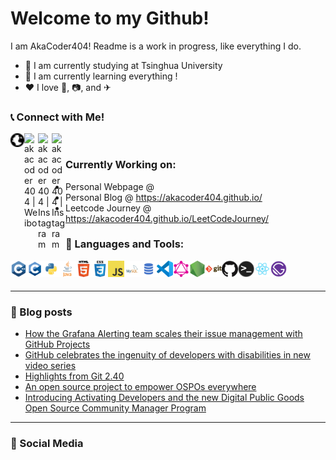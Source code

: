 # Welcome to my Github! 
I am AkaCoder404! Readme is a work in progress, like everything I do. 

- 🏫 I am currently studying at Tsinghua University
- 🍎 I am currently learning everything ! 
- :heart: I love 🏀, 📷, and ✈

### 📞 Connect with Me! 
[<img align="left" alt="akacoder404.com" width="22px" src="https://raw.githubusercontent.com/iconic/open-iconic/master/svg/globe.svg" />][website]
[<img align="left" alt="akacoder404 | Weibo" width="22px" src="https://cdn.jsdelivr.net/npm/simple-icons@v3/icons/sinaweibo.svg" />][weibo]
[<img align="left" alt="akacoder404 | Instagram" width="22px" src="https://cdn.jsdelivr.net/npm/simple-icons@v3/icons/instagram.svg" />][instagram]
[<img align="left" alt="akacoder404 | Instagram" width="22px" src="https://cdn.jsdelivr.net/npm/simple-icons@v3/icons/alipay.svg" />][alipay]
<!-- [<img align="left" alt="codeSTACKr | YouTube" width="22px" src="https://cdn.jsdelivr.net/npm/simple-icons@v3/icons/youtube.svg" />][youtube]
[<img align="left" alt="codeSTACKr | Twitter" width="22px" src="https://cdn.jsdelivr.net/npm/simple-icons@v3/icons/twitter.svg" />][twitter]
[<img align="left" alt="codeSTACKr | LinkedIn" width="22px" src="https://cdn.jsdelivr.net/npm/simple-icons@v3/icons/linkedin.svg" />][linkedin] -->
<br/>

### Currently Working on:
- Personal Webpage @ 
- Personal Blog @ https://akacoder404.github.io/
- Leetcode Journey @ https://akacoder404.github.io/LeetCodeJourney/


### 🔨 Languages and Tools:
<img align="left" alt="CPP" width="26px" src="https://raw.githubusercontent.com/github/explore/80688e429a7d4ef2fca1e82350fe8e3517d3494d/topics/cpp/cpp.png" />
<img align="left" alt="C" width="26px" src="https://raw.githubusercontent.com/github/explore/80688e429a7d4ef2fca1e82350fe8e3517d3494d/topics/c/c.png" />
<img align="left" alt="Python" width="26px" src="https://raw.githubusercontent.com/github/explore/80688e429a7d4ef2fca1e82350fe8e3517d3494d/topics/python/python.png" />
<img align="left" alt="Python" width="26px" src="https://raw.githubusercontent.com/github/explore/80688e429a7d4ef2fca1e82350fe8e3517d3494d/topics/java/java.png" />
<img align="left" alt="HTML5" width="26px" src="https://raw.githubusercontent.com/github/explore/80688e429a7d4ef2fca1e82350fe8e3517d3494d/topics/html/html.png" />
<img align="left" alt="CSS3" width="26px" src="https://raw.githubusercontent.com/github/explore/80688e429a7d4ef2fca1e82350fe8e3517d3494d/topics/css/css.png" />
<img align="left" alt="JavaScript" width="26px" src="https://raw.githubusercontent.com/github/explore/80688e429a7d4ef2fca1e82350fe8e3517d3494d/topics/javascript/javascript.png" />
<img align="left" alt="MySQL" width="26px" src="https://raw.githubusercontent.com/github/explore/80688e429a7d4ef2fca1e82350fe8e3517d3494d/topics/mysql/mysql.png" />
<img align="left" alt="SQL" width="26px" src="https://raw.githubusercontent.com/github/explore/80688e429a7d4ef2fca1e82350fe8e3517d3494d/topics/sql/sql.png" />
<img align="left" alt="Visual Studio Code" width="26px" src="https://raw.githubusercontent.com/github/explore/80688e429a7d4ef2fca1e82350fe8e3517d3494d/topics/visual-studio-code/visual-studio-code.png"/>
<img align="left" alt="GraphQL" width="26px" src="https://raw.githubusercontent.com/github/explore/80688e429a7d4ef2fca1e82350fe8e3517d3494d/topics/graphql/graphql.png" />
<img align="left" alt="Node.js" width="26px" src="https://raw.githubusercontent.com/github/explore/80688e429a7d4ef2fca1e82350fe8e3517d3494d/topics/nodejs/nodejs.png" />
<img align="left" alt="Git" width="26px" src="https://raw.githubusercontent.com/github/explore/80688e429a7d4ef2fca1e82350fe8e3517d3494d/topics/git/git.png" />
<img align="left" alt="GitHub" width="26px" src="https://raw.githubusercontent.com/github/explore/78df643247d429f6cc873026c0622819ad797942/topics/github/github.png" />
<img align="left" alt="Terminal" width="26px" src="https://raw.githubusercontent.com/github/explore/80688e429a7d4ef2fca1e82350fe8e3517d3494d/topics/terminal/terminal.png" />
<img align="left" alt="React" width="26px" src="https://raw.githubusercontent.com/github/explore/80688e429a7d4ef2fca1e82350fe8e3517d3494d/topics/react/react.png" />
<img align="left" alt="Gatsby" width="26px" src="https://raw.githubusercontent.com/github/explore/e94815998e4e0713912fed477a1f346ec04c3da2/topics/gatsby/gatsby.png" />

<br/><br/><hr>


### 📕 Blog posts
<!-- BLOG-POST-LIST:START -->
- [How the Grafana Alerting team scales their issue management with GitHub Projects](https://github.blog/2023-03-15-how-the-grafana-alerting-team-scales-their-issue-management-with-github-projects/)
- [GitHub celebrates the ingenuity of developers with disabilities in new video series](https://github.blog/2023-03-14-github-celebrates-the-ingenuity-of-developers-with-disabilities-in-new-video-series/)
- [Highlights from Git 2.40](https://github.blog/2023-03-13-highlights-from-git-2-40/)
- [An open source project to empower OSPOs everywhere](https://github.blog/2023-03-13-an-open-source-project-to-empower-ospos-everywhere/)
- [Introducing Activating Developers and the new Digital Public Goods Open Source Community Manager Program](https://github.blog/2023-03-13-introducing-activating-developers-and-the-new-digital-public-goods-open-source-community-manager-program/)
<!-- BLOG-POST-LIST:END -->

<hr>

### 🎦 Social Media




[//]: # (link defs that don't show up)

[website]: https://akacoder404.github.io/
<!-- 
[course]: 
[twitter]: 
[youtube]:  -->
[alipay]: https://alipay.com/
[weibo]: https://weibo.com/u/7725080699
[instagram]: https://www.instagram.com/curiousgeorgeli/
<!-- [linkedin]: 
[webdevplaylist]: 
[jsplaylist]: 
[cssplaylist]: 
[reactplaylist]:  -->

<!-- 
![Your Repository's Stats](https://github-readme-stats.vercel.app/api/top-langs/?username=AkashiLi&theme=blue-green) -->
